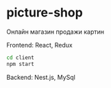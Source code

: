 # picture-shop

Онлайн магазин продажи картин

Frontend: React, Redux

```sh
cd client
npm start
```

Backend: Nest.js, MySql

